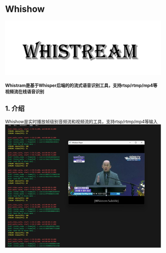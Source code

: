 # Whishow
![avatar](img/img1.png)
#### Whistram是基于Whisper后端的的流式语音识别工具，支持rtsp/rtmp/mp4等视频流在线语音识别

## 1. 介绍
Whishow是实时播放帧级别音频流和视频流的工具，支持rtsp/rtmp/mp4等输入
![avatar](img/img2.png)

